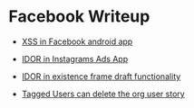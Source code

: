 # Facebook Writeup

- [ XSS in Facebook android app ](https://servicenger.com/mobile/facebook-android-webview-vulnerability/?amp=1)

- [ IDOR in Instagrams Ads App ](https://www.yesnaveen.com/2021/12/Instagram-ad-account-disclosure.html?m=1)

- [ IDOR in existence frame draft functionality](https://www.appsecure.security/blog/unauthorized-access-to-facebook-draft-profile-picture-frames)

- [ Tagged Users can delete the org user story ](https://mrkrhy-xyz.medium.com/tagged-user-could-delete-facebook-story-d7f9cdde92aa)
